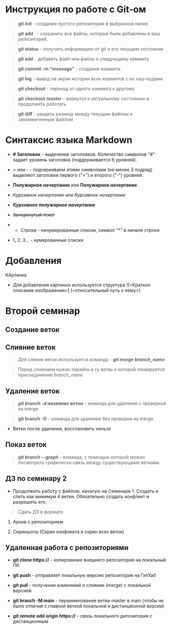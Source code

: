 # Инструкция по работе с Git-ом

> **git init** - создание пустого репозитория в выбранной папке.

> **git add .** - сохранить все файлы, которые были добавлены в ваш репозиторий.

> **git status** - получить информацию от git о его текущем состоянии

> **git add** - добавить файл или файлы к следующему коммиту

> **git commit -m "message"** - создание коммита.

> **git log** - вывод на экран истории всех коммитов с их хэш-кодами

> **git checkout** - переход от одного коммита к другому

> **git checkout master** - вернутся к актуальному состоянию и продолжить работать

> **git diff** - увидеть разницу между текущим файлом и закоммиченным файлом

# Синтаксис языка Markdown

* **# Заголовок** - выделение заголовков. Количество символов "#" задает уровень заголовка (поддерживается 6 уровней).

* = или - - подчеркиваем этими символами (не менее 3 подряд) выделяют заголовки первого ("=") и второго ("-") уровней.

* **Полужирное начертание** или __Полужирное начертание__

* *Курсивное начертание* или _Курсивное начертание_

* ***Курсивное полужирное начертание***

* ~~Зачеркнутый текст~~

* * Строка - ненумерованные списки, символ "*" в начале строки
* 1, 2, 3... - нумерованные списки

# Добавления

<!--- Мой комментарий--->

КАртинка ![<alt text>](<picture.jpg>)

* Для добавления картинки используется структура ![<Краткое описание изображения>] (<относительный путь к нему>)

# Второй семинар

## Создание веток

## Слияние веток

> Для сляние веток используется команда - __*git merge branch_name*__

> Перед слиянием нужно перейти в ту ветвь к которой плнаируется присоединение *branch_name*

## Удаление веток

> **_git branch -d название ветки_** - команда для удаления с проверкой на merge

> __git branch -D__ - команда для удаление без проверки на merge

* Ветки после удаления, восстановить нельзя

## Показ веток

> **git branch --graph** - команда, с помощью которой можно посмотреть графически связь между существующими ветками

## ДЗ по семинару 2

* Продолжить работу с файлом, начатую на Семинаре 1. Создать и слить как минимум 4 ветки. Обязательно создать конфликт и разрешить его.

> Сдать ДЗ в формате

1. Архив с репозиторием

2. Скриншоты (Скрин конфликта и скрин всех веток)

## Удаленная работа с репозиториями

* **git clone https://** - копирование внешнего репозитория на локальный ПК

* **git push** - отправляет локальную версию репозитория на ГитХаб

* **git pull** - получение изменений и слияние (merge) с локальной версией

* **git branch -M main** - переименование ветки master в main (чтобы не было отличия с главной веткой локальной и дистанционной версии)

* **git remote add origin https://** - связь локального дипозитория с дистанционным
